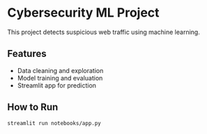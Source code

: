# Cybersecurity ML Project

This project detects suspicious web traffic using machine learning.

## Features
- Data cleaning and exploration
- Model training and evaluation
- Streamlit app for prediction

## How to Run
```bash
streamlit run notebooks/app.py
